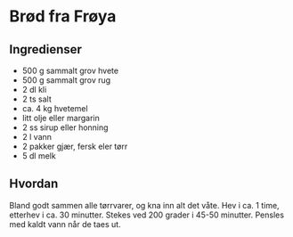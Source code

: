 # Brød fra Frøya

## Ingredienser
 - 500 g sammalt grov hvete
 - 500 g sammalt grov rug
 - 2 dl kli
 - 2 ts salt
 - ca. 4 kg hvetemel
 - litt olje eller margarin
 - 2 ss sirup eller honning
 - 2 l vann
 - 2 pakker gjær, fersk eler tørr
 - 5 dl melk

## Hvordan
Bland godt sammen alle tørrvarer, og kna inn alt det våte.
Hev i ca. 1 time, etterhev i ca. 30 minutter.
Stekes ved 200 grader i 45-50 minutter.
Pensles med kaldt vann når de taes ut.
